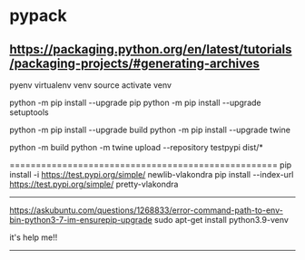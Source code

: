 # pypack

https://packaging.python.org/en/latest/tutorials/packaging-projects/#generating-archives
----------------------------------------------------------------


pyenv virtualenv venv
source activate venv

python -m pip install --upgrade pip
python -m pip install --upgrade setuptools

python -m pip install --upgrade build
python -m pip install --upgrade twine

python -m build
python -m twine upload --repository testpypi dist/*

===================================================
pip install -i https://test.pypi.org/simple/ newlib-vlakondra
pip install --index-url https://test.pypi.org/simple/ pretty-vlakondra


---

https://askubuntu.com/questions/1268833/error-command-path-to-env-bin-python3-7-im-ensurepip-upgrade
sudo apt-get install python3.9-venv

it's help me!!

---


